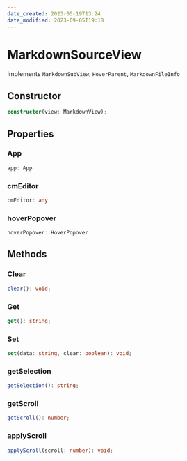 ```yaml
---
date_created: 2023-05-19T13:24
date_modified: 2023-09-05T19:18
---
```

# MarkdownSourceView

Implements `MarkdownSubView`, `HoverParent`, `MarkdownFileInfo`

## Constructor

```ts
constructor(view: MarkdownView);
```

## Properties

### App

```ts
app: App
```

### cmEditor

```ts
cmEditor: any
```

### hoverPopover

```ts
hoverPopover: HoverPopover
```

## Methods

### Clear

```ts
clear(): void;
```

### Get

```ts
get(): string;
```

### Set

```ts
set(data: string, clear: boolean): void;
```

### getSelection

```ts
getSelection(): string;
```

### getScroll

```ts
getScroll(): number;
```

### applyScroll

```ts
applyScroll(scroll: number): void;
```
